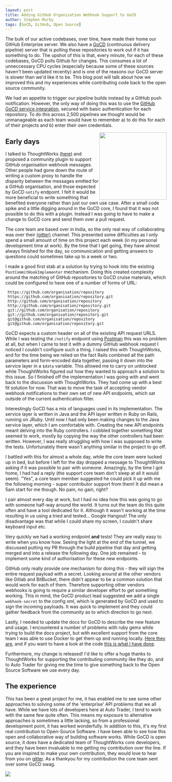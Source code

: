 ```yaml
--- 
layout: post 
title: Adding GitHub Organisation Webhook Support to GoCD 
author: Stephen Murby
tags: [GoCD, GitHub, Open Source]
---
```

The bulk of our active codebases, over time, have made their home our GitHub Enterprise server. We also have a [GoCD](https://www.gocd.org/) (continuous delivery pipeline) server that is polling these repositories to work out if it has something to do. The upshot of this is that, every minute, for each of these codebases, GoCD polls Github for changes. This consumes a lot of unneccessary CPU cycles (especially because some of these sources haven't been updated recently) and is one of the reasons our GoCD server is slower than we'd like it to be. This blog post will talk about how we improved this and my experiences while contributing code back to the open source community.

We had an appetite to trigger our pipeline builds instead by a GitHub push notification. However, the only way of doing this was to use the [GitHub GoCD service integration](https://github.com/github/github-services/blob/master/docs/gocd), secured with basic authentication for each repository. To do this across 2,500 pipelines we thought would be unmanageable as each team would have to remember a) to do this for each of their projects and b) enter their own credentials.

<img style="float:right; width: 15em;" src="{{ site.github.url }}/images/2017-08-29/gihub-to-gocd.svg">

## Early days
I talked to ThoughtWorks [(here)](https://github.com/gocd/gocd/issues/217) and proposed a community plugin to support GitHub organisation webhook messages. Other people had gone down the route of writing a custom proxy to handle the disparity between the messages emitted for a GitHub organisation, and those expected by GoCD `notify` endpoint. I felt it would be more beneficial to write something that benefited everyone rather than just our own use case. After a small code spike and a little digging around in the GoCD core, I found that it was not possible to do this with a plugin. Instead I was going to have to make a change to GoCD core and send them over a pull request.

The core team are based over in India, so the only real way of collaborating was over their 
[(gitter)](https://gitter.im/gocd/gocd) channel. This presented some difficulties as I only spend a small amount of time on this project each week (in my personal development time at work). By the time that I get going, they have almost always finished for the day, so communication and getting answers to questions could sometimes take up to a week or two.

I made a good first stab at a solution by trying to hook into the existing `PostCommitHookImplementer` mechanism. Doing this created complexity around the matching of GitHub repositories to GoCD cruise materials, which could be configured to have one of a number of forms of URL:

```
 https://github.com/organisation/repository
 https://github.com/organisation/repository.git
 http://github.com/organisation/repository
 http://github.com/organisation/repository.git
 git://github.com/organisation/repository
 git://github.com/organisation/repository.git
 git@github.com/organisation/repository
 git@github.com/organisation/repository.git
``` 
GoCD expects a custom header on all of the existing API request URLS. While I was testing the `/notify` endpoint using [Postman](https://www.getpostman.com/postman) this was no problem at all, but when I came to test it with a dummy GitHub webhook request I noticed I couldn't configure such a thing. I raised this with ThoughtWorks, and for the time being we relied on the fact Rails combined all the path parameters and form-encoded data together, passing it down into the service layer in a `$data` variable. This allowed me to carry on unblocked while ThoughtWorks figured out how they wanted to approach a solution to this issue. So I finished off the implementation I was going with and went back to the discussion with ThoughtWorks. They had come up with a best fit solution for now. That was to move the task of accepting vendor webhook notifications to their own set of new API endpoints, which sat outside of the current authentication filter. 

Interestingly GoCD has a mix of languages used in its implementation. The service layer is written in Java and the API layer written in Ruby on Rails, running on JRuby. Until now I had only been making changes to the Java service layer, which I am comfortable with. Creating the new API endpoints meant delving into the Ruby controllers. I cobbled together something that seemed to work, mostly by copying the way the other controllers had been written. However, I was really struggling with how I was supposed to write the tests. Unfortunately there wasn't anything similar in the project to go off. 

I battled with this for almost a whole day, while the core team were tucked up in bed, but before I left for the day dropped a message to ThoughtWorks asking if it was possible to pair with someone. Amazingly, by the time I got home, I had had a reply (the support core team don't sleep at all it would seem). "Yes", a core team member suggested he could pick it up with me the following morning - super contributor support from them! It did mean a 5am start for me though. No pain, no gain, right?

I pair almost every day at work, but I had no idea how this was going to go with someone half-way around the world. It turns out the team do this quite often and have a tool dedicated for it. Although it wasn't working at the time resulting in us using a tried and tested... Google Hangout! The only disadvantage was that while I could share my screen, I couldn't share keyboard input etc. 

Very quickly we had a working endpoint **and** tests! They are really easy to write when you know how. Seeing the light at the end of the tunnel, we discussed putting my PR through the build pipeline that day and getting merged and into a release the following day. One job remained - to implement some kind of authorisation for these new endpoints. 

GitHub only really provide one mechanism for doing this - they will sign the entire request payload with a secret. Looking around at the other vendors like Gitlab and BitBucket, there didn't appear to be a common solution that would work for each of them. Therefore supporting other vendors webhooks is going to require a similar developer effort to get something working. This in mind, the GoCD product lead suggested we add a single `webhook-secret` to the config xml, which is generated by GoCD and used to sign the incoming payloads. It was quick to implement and they could gather feedback from the community as to which direction to go next.

Lastly, I needed to update the docs for GoCD to describe the new feature and usage. I encountered a number of problems with ruby gems while trying to build the docs project, but with excellent support from the core team I was able to use Docker to get them up and running locally. [Here they are,](https://api.gocd.org/current/#github-webhook) and if you want to have a look at the code [this is what I have done](https://github.com/gocd/gocd/pull/3437).

Furthermore, my change is released! I'd like to offer a huge thanks to ThoughtWorks for supporting the contributing community like they do, and to Auto Trader for giving me the time to give something back to the Open Source Software we use every day. 

## The experience
This has been a great project for me, it has enabled me to see some other approaches to solving some of the 'enterprise' API problems that we all have. While we have lots of developers here at Auto Trader, I tend to work with the same few quite often. This means my exposure to alternative approaches is sometimes a little lacking, so from a professional development point, it has worked wonderfully. In addition to this, it's my first real contribution to Open-Source Software. I have been able to see how this open and collaborative way of building software works. While GoCD is open source, it does have a dedicated team of ThoughtWorks core developers, and they have been invaluable to me getting my contribution over the line. If you are inspired to make your own contribution, they would love to hear from you on [gitter](https://gitter.im/gocd/gocd). As a thankyou for my contribution the core team sent over some GoCD swag.

<img src="{{ site.github.url }}/images/2017-08-29/gocd-swag.JPG">